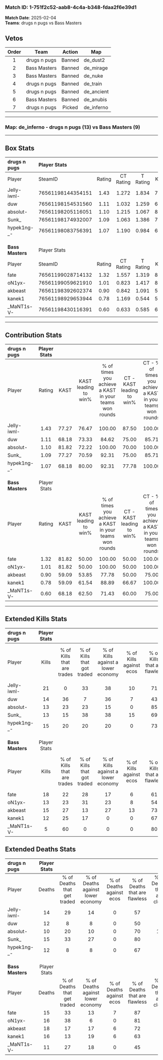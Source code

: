 ### Match ID: 1-751f2c52-aab8-4c4a-b348-fdaa2f6e39d1  
**Match Date**: 2025-02-04  
**Teams**: drugs n pugs vs Bass Masters  

## Vetos  

| Order | Team | Action | Map |
| :---: | :--: | :----: | --- |
| 1 | drugs n pugs | Banned | de_dust2 |
| 2 | Bass Masters | Banned | de_mirage |
| 3 | Bass Masters | Banned | de_nuke |
| 4 | drugs n pugs | Banned | de_train |
| 5 | drugs n pugs | Banned | de_ancient |
| 6 | Bass Masters | Banned | de_anubis |
| 7 | drugs n pugs | Picked | de_inferno |

---  

### **Map**: de_inferno - drugs n pugs (13) vs Bass Masters (9)  
---  

## Box Stats  

| **drugs n pugs** | Player Stats      |        |           |          |       |      |       |         |        |      |     |
| :- | :- | :-: | :-: | :-: | :-: | :-: | :-: | :-: | :-: | :-: | :-: |
| Player           | SteamID           | Rating | CT Rating | T Rating | KAST  | ADR  | Kills | Assists | Deaths | K/D  | HS% |
| Jelly-iwnl-      | 76561198144354151 |  1.43  |   1.272   |  1.834   | 77.27 | 96.8 |  21   |    2    |   14   | 1.50 | 57  |
| duw              | 76561198154531560 |  1.11  |   1.032   |  1.259   | 68.18 | 82.9 |  14   |    6    |   12   | 1.17 | 57  |
| absolut-         | 76561198205116051 |  1.10  |   1.215   |  1.067   | 81.82 | 49.4 |  13   |    3    |   10   | 1.30 | 61  |
| Sunk_            | 76561198174932007 |  1.09  |   1.063   |  1.386   | 77.27 | 86.1 |  13   |    9    |   15   | 0.87 | 38  |
| hypek1ng-_-      | 76561198083756391 |  1.07  |   1.190   |  0.984   | 68.18 | 62.9 |  15   |    3    |   12   | 1.25 | 53  |
|                  |                   |        |           |          |       |      |       |         |        |      |     |
|                  |                   |        |           |          |       |      |       |         |        |      |     |
|                  |                   |        |           |          |       |      |       |         |        |      |     |
| **Bass Masters** | Player Stats      |        |           |          |       |      |       |         |        |      |     |
| Player           | SteamID           | Rating | CT Rating | T Rating | KAST  | ADR  | Kills | Assists | Deaths | K/D  | HS% |
| fate             | 76561199028714132 |  1.32  |   1.557   |  1.319   | 81.82 | 91.1 |  18   |    6    |   15   | 1.20 | 61  |
| oN1yx-           | 76561199059621910 |  1.01  |   0.823   |  1.417   | 81.82 | 62.9 |  13   |    7    |   16   | 0.81 | 61  |
| akbeast          | 76561198392602374 |  0.90  |   0.842   |  1.091   | 59.09 | 75.2 |  15   |    2    |   18   | 0.83 | 33  |
| kanek1           | 76561198929653944 |  0.78  |   1.169   |  0.544   | 59.09 | 54.5 |  12   |    6    |   16   | 0.75 | 25  |
| _MaNT1s-V-       | 76561198430116391 |  0.60  |   0.633   |  0.585   | 68.18 | 31.8 |   5   |    2    |   11   | 0.45 | 40  |
---  

## Contribution Stats  

| **drugs n pugs** | Player Stats |       |                      |                                                        |                           |                                                             |                          |                                                            |
| :- | :-: | :-: | :-: | :-: | :-: | :-: | :-: | :-: |
| Player           |    Rating    | KAST  | KAST leading to win% | % of times you achieve a KAST in your teams won rounds | CT - KAST leading to win% | CT - % of times you achieve a KAST in your teams won rounds | T - KAST leading to win% | T - % of times you achieve a KAST in your teams won rounds |
| Jelly-iwnl-      |     1.43     | 77.27 |        76.47         |                         100.00                         |           87.50           |                           100.00                            |          66.67           |                           100.00                           |
| duw              |     1.11     | 68.18 |        73.33         |                         84.62                          |           75.00           |                            85.71                            |          71.43           |                           83.33                            |
| absolut-         |     1.10     | 81.82 |        72.22         |                         100.00                         |           70.00           |                           100.00                            |          75.00           |                           100.00                           |
| Sunk_            |     1.09     | 77.27 |        70.59         |                         92.31                          |           75.00           |                            85.71                            |          66.67           |                           100.00                           |
| hypek1ng-_-      |     1.07     | 68.18 |        80.00         |                         92.31                          |           77.78           |                           100.00                            |          83.33           |                           83.33                            |
|                  |              |       |                      |                                                        |                           |                                                             |                          |                                                            |
|                  |              |       |                      |                                                        |                           |                                                             |                          |                                                            |
|                  |              |       |                      |                                                        |                           |                                                             |                          |                                                            |
| **Bass Masters** | Player Stats |       |                      |                                                        |                           |                                                             |                          |                                                            |
| Player           |    Rating    | KAST  | KAST leading to win% | % of times you achieve a KAST in your teams won rounds | CT - KAST leading to win% | CT - % of times you achieve a KAST in your teams won rounds | T - KAST leading to win% | T - % of times you achieve a KAST in your teams won rounds |
| fate             |     1.32     | 81.82 |        50.00         |                         100.00                         |           50.00           |                           100.00                            |          50.00           |                           100.00                           |
| oN1yx-           |     1.01     | 81.82 |        50.00         |                         100.00                         |           50.00           |                           100.00                            |          50.00           |                           100.00                           |
| akbeast          |     0.90     | 59.09 |        53.85         |                         77.78                          |           50.00           |                            75.00                            |          57.14           |                           80.00                            |
| kanek1           |     0.78     | 59.09 |        61.54         |                         88.89                          |           66.67           |                           100.00                            |          57.14           |                           80.00                            |
| _MaNT1s-V-       |     0.60     | 68.18 |        62.50         |                         71.43                          |           60.00           |                            75.00                            |          66.67           |                           66.67                            |
---  

## Extended Kills Stats  

| **drugs n pugs** | Player Stats |                            |                            |                                    |                         |                              |                                 |                                       |                    |           |
| :- | :-: | :-: | :-: | :-: | :-: | :-: | :-: | :-: | :-: | :-: |
| Player           |    Kills     | % of Kills that are trades | % of Kills that got traded | % of Kills against a lower economy | % of Kills against ecos | % of Kills that are flawless | % of Kills that are close duels | % of Kills that are assisted by flash | Pistol Round Kills | AWP Kills |
| Jelly-iwnl-      |      21      |             0              |             33             |                 38                 |           10            |              71              |                5                |                   5                   |         3          |     1     |
| duw              |      14      |             36             |             7              |                 36                 |            7            |              43              |                7                |                  14                   |         0          |     1     |
| absolut-         |      13      |             23             |             23             |                 15                 |            0            |              85              |                0                |                   8                   |         1          |     1     |
| Sunk_            |      13      |             15             |             38             |                 38                 |           15            |              69              |                8                |                   8                   |         1          |     4     |
| hypek1ng-_-      |      15      |             20             |             20             |                 20                 |            0            |              73              |                0                |                   7                   |         3          |     0     |
|                  |              |                            |                            |                                    |                         |                              |                                 |                                       |                    |           |
|                  |              |                            |                            |                                    |                         |                              |                                 |                                       |                    |           |
|                  |              |                            |                            |                                    |                         |                              |                                 |                                       |                    |           |
| **Bass Masters** | Player Stats |                            |                            |                                    |                         |                              |                                 |                                       |                    |           |
| Player           |    Kills     | % of Kills that are trades | % of Kills that got traded | % of Kills against a lower economy | % of Kills against ecos | % of Kills that are flawless | % of Kills that are close duels | % of Kills that are assisted by flash | Pistol Round Kills | AWP Kills |
| fate             |      18      |             22             |             28             |                 17                 |            6            |              61              |                0                |                   0                   |         3          |     0     |
| oN1yx-           |      13      |             23             |             31             |                 23                 |            8            |              54              |                8                |                  15                   |         2          |     0     |
| akbeast          |      15      |             27             |             13             |                 27                 |           13            |              73              |                0                |                   0                   |         2          |     8     |
| kanek1           |      12      |             25             |             17             |                 0                  |            0            |              67              |                8                |                   0                   |         0          |     0     |
| _MaNT1s-V-       |      5       |             60             |             0              |                 0                  |            0            |              80              |                0                |                   0                   |         0          |     0     |
## Extended Deaths Stats  

| **drugs n pugs** | Player Stats |                             |                                   |                          |                               |                            |                           |               |
| :- | :-: | :-: | :-: | :-: | :-: | :-: | :-: | :-: |
| Player           |    Deaths    | % of Deaths that get traded | % of Deaths against lower economy | % of Deaths against ecos | % of Deaths that are flawless | % of Deaths that are close | % of Deaths while blinded | Deaths to AWP |
| Jelly-iwnl-      |      14      |             29              |                14                 |            0             |              57               |             7              |             7             |       2       |
| duw              |      12      |              8              |                 8                 |            0             |              50               |             0              |             0             |       3       |
| absolut-         |      10      |             20              |                10                 |            0             |              70               |             10             |             0             |       0       |
| Sunk_            |      15      |             33              |                27                 |            0             |              80               |             0              |             7             |       2       |
| hypek1ng-_-      |      12      |              8              |                 8                 |            0             |              67               |             0              |             0             |       1       |
|                  |              |                             |                                   |                          |                               |                            |                           |               |
|                  |              |                             |                                   |                          |                               |                            |                           |               |
|                  |              |                             |                                   |                          |                               |                            |                           |               |
| **Bass Masters** | Player Stats |                             |                                   |                          |                               |                            |                           |               |
| Player           |    Deaths    | % of Deaths that get traded | % of Deaths against lower economy | % of Deaths against ecos | % of Deaths that are flawless | % of Deaths that are close | % of Deaths while blinded | Deaths to AWP |
| fate             |      15      |             33              |                13                 |            7             |              87               |             0              |             7             |       0       |
| oN1yx-           |      16      |             38              |                 6                 |            0             |              81               |             6              |             6             |       0       |
| akbeast          |      18      |             17              |                17                 |            6             |              72               |             0              |            11             |       3       |
| kanek1           |      16      |             13              |                19                 |            6             |              63               |             6              |             0             |       2       |
| _MaNT1s-V-       |      11      |             27              |                18                 |            0             |              45               |             9              |            18             |       2       |
